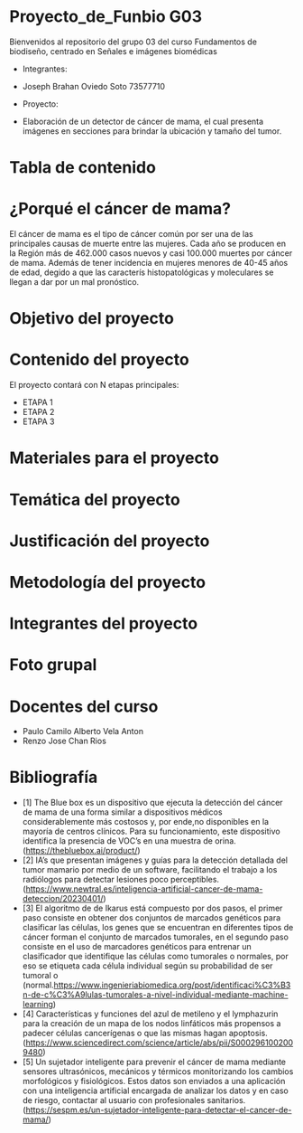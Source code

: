 # Proyecto_de_Funbio G03
Bienvenidos al repositorio del grupo 03 del curso Fundamentos de biodiseño, centrado en Señales e imágenes biomédicas
- Integrantes:
+ Joseph Brahan Oviedo Soto   73577710
- Proyecto:
+ Elaboración de un detector de cáncer de mama, el cual presenta imágenes en secciones para brindar la ubicación y tamaño del tumor.
# Tabla de contenido

# ¿Porqué el cáncer de mama?
El cáncer de mama es el tipo de cáncer común por ser una de las principales causas de muerte entre las mujeres. Cada año se producen en la Región más de 462.000 casos nuevos y casi 100.000 muertes por cáncer de mama. Además de tener incidencia en mujeres menores de 40-45 años de edad, degido a que las caracterís histopatológicas y moleculares se llegan a dar por un mal pronóstico.
# Objetivo del proyecto

# Contenido del proyecto
El proyecto contará con N etapas principales:
* ETAPA 1
* ETAPA 2
* ETAPA 3
# Materiales para el proyecto

# Temática del proyecto

# Justificación del proyecto

# Metodología del proyecto

# Integrantes del proyecto

# Foto grupal

# Docentes del curso
- Paulo Camilo Alberto Vela Anton
- Renzo Jose Chan Rios
# Bibliografía
+ [1] The Blue box es un dispositivo que ejecuta la detección del cáncer de mama de una forma similar a dispositivos médicos considerablemente más costosos y, por ende,no disponibles en la mayoría de centros clínicos. Para su funcionamiento, este dispositivo identifica la presencia de VOC’s en una muestra de orina. (https://thebluebox.ai/product/)
+ [2] IA’s que presentan imágenes y guías para la detección detallada del tumor mamario por medio de un software, facilitando el trabajo a los radiólogos para detectar lesiones poco perceptibles.(https://www.newtral.es/inteligencia-artificial-cancer-de-mama-deteccion/20230401/)
+ [3] El algoritmo de de Ikarus está compuesto por dos pasos, el primer paso consiste en obtener dos conjuntos de marcados genéticos para clasificar las células, los genes que se encuentran en diferentes tipos de cáncer forman el conjunto de marcados tumorales, en el segundo paso consiste en el uso de marcadores genéticos para entrenar un clasificador que identifique las células como tumorales o normales, por eso se etiqueta cada célula individual según su probabilidad de ser tumoral o (normal.https://www.ingenieriabiomedica.org/post/identificaci%C3%B3n-de-c%C3%A9lulas-tumorales-a-nivel-individual-mediante-machine-learning)
+ [4] Características y funciones del azul de metileno y el lymphazurin para la creación de un mapa de los nodos linfáticos más propensos a padecer células cancerígenas o que las mismas hagan apoptosis.(https://www.sciencedirect.com/science/article/abs/pii/S0002961002009480)
+ [5] Un sujetador inteligente para prevenir el cáncer de mama mediante sensores ultrasónicos, mecánicos y térmicos monitorizando los cambios morfológicos y fisiológicos. Estos datos son enviados a una aplicación con una inteligencia artificial encargada de analizar los datos y en caso de riesgo, contactar al usuario con profesionales sanitarios.(https://sespm.es/un-sujetador-inteligente-para-detectar-el-cancer-de-mama/)
